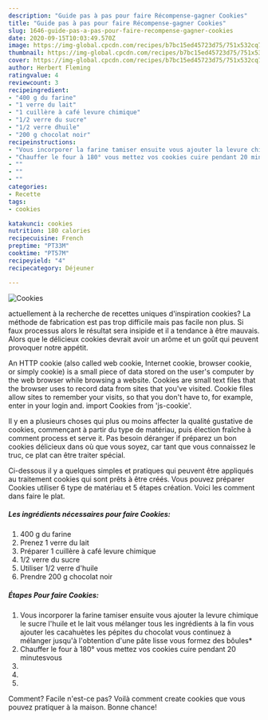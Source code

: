 ```yaml
---
description: "Guide pas à pas pour faire Récompense-gagner Cookies"
title: "Guide pas à pas pour faire Récompense-gagner Cookies"
slug: 1646-guide-pas-a-pas-pour-faire-recompense-gagner-cookies
date: 2020-09-15T10:03:49.570Z
image: https://img-global.cpcdn.com/recipes/b7bc15ed45723d75/751x532cq70/cookies-photo-principale-de-la-recette.jpg
thumbnail: https://img-global.cpcdn.com/recipes/b7bc15ed45723d75/751x532cq70/cookies-photo-principale-de-la-recette.jpg
cover: https://img-global.cpcdn.com/recipes/b7bc15ed45723d75/751x532cq70/cookies-photo-principale-de-la-recette.jpg
author: Herbert Fleming
ratingvalue: 4
reviewcount: 3
recipeingredient:
- "400 g du farine"
- "1 verre du lait"
- "1 cuillère à café levure chimique"
- "1/2 verre du sucre"
- "1/2 verre dhuile"
- "200 g chocolat noir"
recipeinstructions:
- "Vous incorporer la farine tamiser ensuite vous ajouter la levure chimique le sucre l&#39;huile et le lait vous mélanger tous les ingrédients à la fin vous ajouter les cacahuètes les pépites du chocolat vous continuez à mélanger jusqu&#39;à l&#39;obtention d&#39;une pâte lisse vous formez des bôules*"
- "Chauffer le four à 180° vous mettez vos cookies cuire pendant 20 minutesvous"
- ""
- ""
- ""
categories:
- Recette
tags:
- cookies

katakunci: cookies 
nutrition: 180 calories
recipecuisine: French
preptime: "PT33M"
cooktime: "PT57M"
recipeyield: "4"
recipecategory: Déjeuner

---
```



![Cookies](https://img-global.cpcdn.com/recipes/b7bc15ed45723d75/751x532cq70/cookies-photo-principale-de-la-recette.jpg)

actuellement à la recherche de recettes uniques d'inspiration cookies? La méthode de fabrication est pas trop difficile mais pas facile non plus. Si faux processus alors le résultat sera insipide et il a tendance à être mauvais. Alors que le délicieux cookies devrait avoir un arôme et un goût qui peuvent provoquer notre appétit.

An HTTP cookie (also called web cookie, Internet cookie, browser cookie, or simply cookie) is a small piece of data stored on the user&#39;s computer by the web browser while browsing a website. Cookies are small text files that the browser uses to record data from sites that you&#39;ve visited. Cookie files allow sites to remember your visits, so that you don&#39;t have to, for example, enter in your login and. import Cookies from &#39;js-cookie&#39;.

Il y en a plusieurs choses qui plus ou moins affecter la qualité gustative de cookies, commençant à partir du type de matériau, puis élection fraîche à comment process et serve it. Pas besoin déranger if préparez un bon cookies délicieux dans où que vous soyez, car tant que vous connaissez le truc, ce plat can être traiter spécial.


Ci-dessous il y a quelques simples et pratiques qui peuvent être appliqués au traitement cookies qui sont prêts à être créés. Vous pouvez préparer Cookies utiliser 6 type de matériau et 5 étapes création. Voici les comment dans faire le plat.

<!--inarticleads1-->

##### Les ingrédients nécessaires pour faire Cookies:

1.  400 g du farine
1. Prenez 1 verre du lait
1. Préparer 1 cuillère à café levure chimique
1.  1/2 verre du sucre
1. Utiliser 1/2 verre d&#39;huile
1. Prendre 200 g chocolat noir




<!--inarticleads2-->

##### Étapes Pour faire Cookies:

1. Vous incorporer la farine tamiser ensuite vous ajouter la levure chimique le sucre l&#39;huile et le lait vous mélanger tous les ingrédients à la fin vous ajouter les cacahuètes les pépites du chocolat vous continuez à mélanger jusqu&#39;à l&#39;obtention d&#39;une pâte lisse vous formez des bôules*
1. Chauffer le four à 180° vous mettez vos cookies cuire pendant 20 minutesvous
1. 
1. 
1. 





Comment? Facile n'est-ce pas? Voilà comment create cookies que vous pouvez pratiquer à la maison. Bonne chance!
